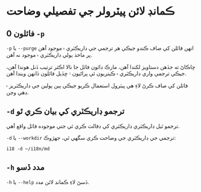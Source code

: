 # ڪمانڊ لائن پيٽرولر جي تفصيلي وضاحت

## 0 فائلون `-p`

`-p` يا `--purge` انهن فائلن کي صاف ڪندو جيڪي هر ترجمي جي ڊاريڪٽري ۾ موجود آهن پر ماخذ ٻولي ڊاريڪٽري ۾ موجود نه آهن.

ڇاڪاڻ ته جڏهن دستاويز لکندا آهن، مارڪ ڊائون فائل جا نالا اڪثر ترتيب ڏنل هوندا آهن، جيڪي ترجمي واري ڊاريڪٽري ۾ ڪيتريون ئي پراڻيون ۽ ڇڏيل فائلون ڏانهن ويندا آهن.

فائلن کي صاف ڪرڻ لاءِ ھي پيٽرول استعمال ڪريو جيڪي ٻين ٻولين جي ڊاريڪٽريز ۾ ڊھي وڃن.

## `-d` ترجمو ڊاريڪٽري کي بيان ڪري ٿو

ترجمو ٿيل ڊاريڪٽري ڊاريڪٽري کي ڊفالٽ ڪري ٿي جتي موجوده فائل واقع آهي.

`-d` يا `--workdir` ترجمي جي ڊاريڪٽري جي وضاحت ڪري سگھي ٿي، جھڙوڪ:

```
i18 -d ~/i18n/md
```

## `-h` مدد ڏسو

`-h` يا `--help` ڏسڻ لاءِ ڪمانڊ لائن مدد.